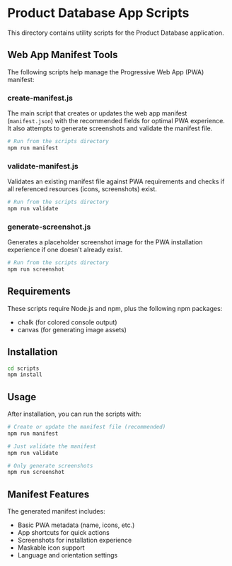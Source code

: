 # Product Database App Scripts

This directory contains utility scripts for the Product Database application.

## Web App Manifest Tools

The following scripts help manage the Progressive Web App (PWA) manifest:

### create-manifest.js

The main script that creates or updates the web app manifest (`manifest.json`) with the recommended fields for optimal PWA experience. It also attempts to generate screenshots and validate the manifest file.

```bash
# Run from the scripts directory
npm run manifest
```

### validate-manifest.js

Validates an existing manifest file against PWA requirements and checks if all referenced resources (icons, screenshots) exist.

```bash
# Run from the scripts directory
npm run validate
```

### generate-screenshot.js

Generates a placeholder screenshot image for the PWA installation experience if one doesn't already exist.

```bash
# Run from the scripts directory
npm run screenshot
```

## Requirements

These scripts require Node.js and npm, plus the following npm packages:

- chalk (for colored console output)
- canvas (for generating image assets)

## Installation

```bash
cd scripts
npm install
```

## Usage

After installation, you can run the scripts with:

```bash
# Create or update the manifest file (recommended)
npm run manifest

# Just validate the manifest
npm run validate

# Only generate screenshots
npm run screenshot
```

## Manifest Features

The generated manifest includes:

- Basic PWA metadata (name, icons, etc.)
- App shortcuts for quick actions
- Screenshots for installation experience
- Maskable icon support
- Language and orientation settings
